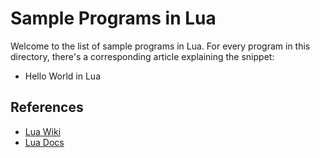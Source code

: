 # Sample Programs in Lua

Welcome to the list of sample programs in Lua. For every program in this
directory, there's a corresponding article explaining the snippet:

- Hello World in Lua

## References

- [Lua Wiki](https://en.wikipedia.org/wiki/Lua_(programming_language))
- [Lua Docs](https://www.lua.org/)
